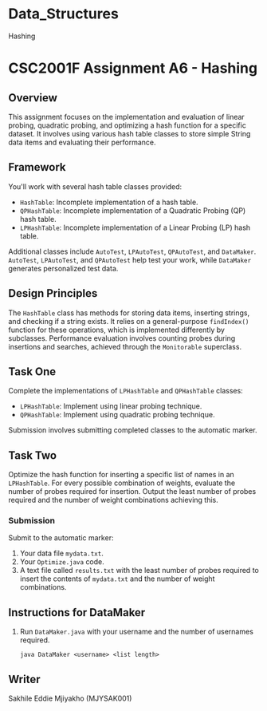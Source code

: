 # Data_Structures
 Hashing
 # CSC2001F Assignment A6 - Hashing

## Overview
This assignment focuses on the implementation and evaluation of linear probing, quadratic probing, and optimizing a hash function for a specific dataset. It involves using various hash table classes to store simple String data items and evaluating their performance.

## Framework
You'll work with several hash table classes provided:
- `HashTable`: Incomplete implementation of a hash table.
- `QPHashTable`: Incomplete implementation of a Quadratic Probing (QP) hash table.
- `LPHashTable`: Incomplete implementation of a Linear Probing (LP) hash table.

Additional classes include `AutoTest`, `LPAutoTest`, `QPAutoTest`, and `DataMaker`. `AutoTest`, `LPAutoTest`, and `QPAutoTest` help test your work, while `DataMaker` generates personalized test data.

## Design Principles
The `HashTable` class has methods for storing data items, inserting strings, and checking if a string exists. It relies on a general-purpose `findIndex()` function for these operations, which is implemented differently by subclasses. Performance evaluation involves counting probes during insertions and searches, achieved through the `Monitorable` superclass.

## Task One 
Complete the implementations of `LPHashTable` and `QPHashTable` classes:
- `LPHashTable`: Implement using linear probing technique.
- `QPHashTable`: Implement using quadratic probing technique.

Submission involves submitting completed classes to the automatic marker.

## Task Two 
Optimize the hash function for inserting a specific list of names in an `LPHashTable`. For every possible combination of weights, evaluate the number of probes required for insertion. Output the least number of probes required and the number of weight combinations achieving this.

### Submission
Submit to the automatic marker:
1. Your data file `mydata.txt`.
2. Your `Optimize.java` code.
3. A text file called `results.txt` with the least number of probes required to insert the contents of `mydata.txt` and the number of weight combinations.

## Instructions for DataMaker
1. Run `DataMaker.java` with your username and the number of usernames required.
   ```plaintext
   java DataMaker <username> <list length>

## Writer
Sakhile Eddie Mjiyakho (MJYSAK001)   


